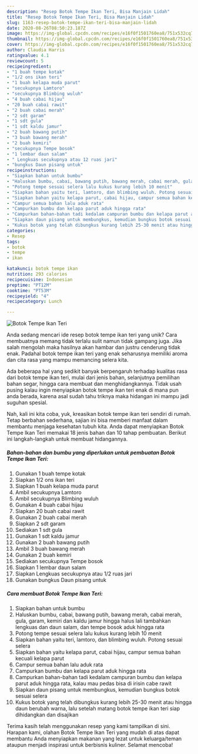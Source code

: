 ```yaml
---
description: "Resep Botok Tempe Ikan Teri, Bisa Manjain Lidah"
title: "Resep Botok Tempe Ikan Teri, Bisa Manjain Lidah"
slug: 1163-resep-botok-tempe-ikan-teri-bisa-manjain-lidah
date: 2020-08-26T08:50:23.187Z
image: https://img-global.cpcdn.com/recipes/e16f0f1501760ea8/751x532cq70/botok-tempe-ikan-teri-foto-resep-utama.jpg
thumbnail: https://img-global.cpcdn.com/recipes/e16f0f1501760ea8/751x532cq70/botok-tempe-ikan-teri-foto-resep-utama.jpg
cover: https://img-global.cpcdn.com/recipes/e16f0f1501760ea8/751x532cq70/botok-tempe-ikan-teri-foto-resep-utama.jpg
author: Claudia Harris
ratingvalue: 4.1
reviewcount: 5
recipeingredient:
- "1 buah tempe kotak"
- "1/2 ons ikan teri"
- "1 buah kelapa muda parut"
- "secukupnya Lamtoro"
- "secukupnya Blimbing wuluh"
- "4 buah cabai hijau"
- "20 buah cabai rawit"
- "2 buah cabai merah"
- "2 sdt garam"
- "1 sdt gula"
- "1 sdt kaldu jamur"
- "2 buah bawang putih"
- "3 buah bawang merah"
- "2 buah kemiri"
- "secukupnya Tempe bosok"
- "1 lembar daun salam"
- " Lengkuas secukupnya atau 12 ruas jari"
- "bungkus Daun pisang untuk"
recipeinstructions:
- "Siapkan bahan untuk bumbu"
- "Haluskan bumbu, cabai, bawang putih, bawang merah, cabai merah, gula, garam, kemiri dan kaldu jamur hingga halus lali tambahkan lengkuas dan daun salam, dan tempe bosok aduk hingga rata"
- "Potong tempe sesuai selera lalu kukus kurang lebih 10 menit"
- "Siapkan bahan yaitu teri, lamtoro, dan blimbing wuluh. Potong sesuai selera"
- "Siapkan bahan yaitu kelapa parut, cabai hijau, campur semua bahan kecuali kelapa parut"
- "Campur semua bahan lalu aduk rata"
- "Campurkan bumbu dan kelapa parut aduk hingga rata"
- "Campurkan bahan-bahan tadi kedalam campuran bumbu dan kelapa parut aduk hingga rata, kalau mau pedas bisa di irisin cabe rawit"
- "Siapkan daun pisang untuk membungkus, kemudian bungkus botok sesuai selera"
- "Kukus botok yang telah dibungkus kurang lebih 25-30 menit atau hingga daun berubah warna, lalu setelah matang botok tempe ikan teri siap dihidangkan dan disajikan"
categories:
- Resep
tags:
- botok
- tempe
- ikan

katakunci: botok tempe ikan 
nutrition: 293 calories
recipecuisine: Indonesian
preptime: "PT12M"
cooktime: "PT53M"
recipeyield: "4"
recipecategory: Lunch

---
```



![Botok Tempe Ikan Teri](https://img-global.cpcdn.com/recipes/e16f0f1501760ea8/751x532cq70/botok-tempe-ikan-teri-foto-resep-utama.jpg)

Anda sedang mencari ide resep botok tempe ikan teri yang unik? Cara membuatnya memang tidak terlalu sulit namun tidak gampang juga. Jika salah mengolah maka hasilnya akan hambar dan justru cenderung tidak enak. Padahal botok tempe ikan teri yang enak seharusnya memiliki aroma dan cita rasa yang mampu memancing selera kita.

Ada beberapa hal yang sedikit banyak berpengaruh terhadap kualitas rasa dari botok tempe ikan teri, mulai dari jenis bahan, selanjutnya pemilihan bahan segar, hingga cara membuat dan menghidangkannya. Tidak usah pusing kalau ingin menyiapkan botok tempe ikan teri enak di mana pun anda berada, karena asal sudah tahu triknya maka hidangan ini mampu jadi suguhan spesial.




Nah, kali ini kita coba, yuk, kreasikan botok tempe ikan teri sendiri di rumah. Tetap berbahan sederhana, sajian ini bisa memberi manfaat dalam membantu menjaga kesehatan tubuh kita. Anda dapat menyiapkan Botok Tempe Ikan Teri memakai 18 jenis bahan dan 10 tahap pembuatan. Berikut ini langkah-langkah untuk membuat hidangannya.

<!--inarticleads1-->

##### Bahan-bahan dan bumbu yang diperlukan untuk pembuatan Botok Tempe Ikan Teri:

1. Gunakan 1 buah tempe kotak
1. Siapkan 1/2 ons ikan teri
1. Siapkan 1 buah kelapa muda parut
1. Ambil secukupnya Lamtoro
1. Ambil secukupnya Blimbing wuluh
1. Gunakan 4 buah cabai hijau
1. Siapkan 20 buah cabai rawit
1. Gunakan 2 buah cabai merah
1. Siapkan 2 sdt garam
1. Sediakan 1 sdt gula
1. Gunakan 1 sdt kaldu jamur
1. Gunakan 2 buah bawang putih
1. Ambil 3 buah bawang merah
1. Gunakan 2 buah kemiri
1. Sediakan secukupnya Tempe bosok
1. Siapkan 1 lembar daun salam
1. Siapkan  Lengkuas secukupnya atau 1/2 ruas jari
1. Gunakan bungkus Daun pisang untuk




<!--inarticleads2-->

##### Cara membuat Botok Tempe Ikan Teri:

1. Siapkan bahan untuk bumbu
1. Haluskan bumbu, cabai, bawang putih, bawang merah, cabai merah, gula, garam, kemiri dan kaldu jamur hingga halus lali tambahkan lengkuas dan daun salam, dan tempe bosok aduk hingga rata
1. Potong tempe sesuai selera lalu kukus kurang lebih 10 menit
1. Siapkan bahan yaitu teri, lamtoro, dan blimbing wuluh. Potong sesuai selera
1. Siapkan bahan yaitu kelapa parut, cabai hijau, campur semua bahan kecuali kelapa parut
1. Campur semua bahan lalu aduk rata
1. Campurkan bumbu dan kelapa parut aduk hingga rata
1. Campurkan bahan-bahan tadi kedalam campuran bumbu dan kelapa parut aduk hingga rata, kalau mau pedas bisa di irisin cabe rawit
1. Siapkan daun pisang untuk membungkus, kemudian bungkus botok sesuai selera
1. Kukus botok yang telah dibungkus kurang lebih 25-30 menit atau hingga daun berubah warna, lalu setelah matang botok tempe ikan teri siap dihidangkan dan disajikan




Terima kasih telah menggunakan resep yang kami tampilkan di sini. Harapan kami, olahan Botok Tempe Ikan Teri yang mudah di atas dapat membantu Anda menyiapkan makanan yang lezat untuk keluarga/teman ataupun menjadi inspirasi untuk berbisnis kuliner. Selamat mencoba!
